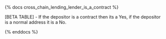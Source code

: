 {% docs cross_chain_lending_lender_is_a_contract %}

[BETA TABLE] - If the depositor is a contract then its a Yes, if the depositor is a normal address it is a No.

{% enddocs %}